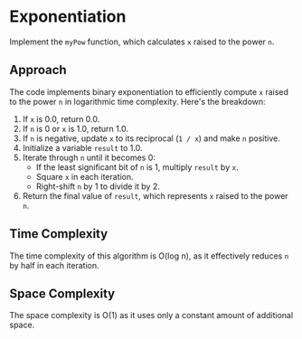 # Exponentiation
Implement the `myPow` function, which calculates `x` raised to the power `n`. 

## Approach
The code implements binary exponentiation to efficiently compute `x` raised to the power `n` in logarithmic time complexity. Here's the breakdown:
1. If `x` is 0.0, return 0.0.
2. If `n` is 0 or `x` is 1.0, return 1.0.
3. If `n` is negative, update `x` to its reciprocal (`1 / x`) and make `n` positive.
4. Initialize a variable `result` to 1.0.
5. Iterate through `n` until it becomes 0:
   - If the least significant bit of `n` is 1, multiply `result` by `x`.
   - Square `x` in each iteration.
   - Right-shift `n` by 1 to divide it by 2.
6. Return the final value of `result`, which represents `x` raised to the power `n`.

## Time Complexity
The time complexity of this algorithm is O(log n), as it effectively reduces `n` by half in each iteration.

## Space Complexity
The space complexity is O(1) as it uses only a constant amount of additional space.
